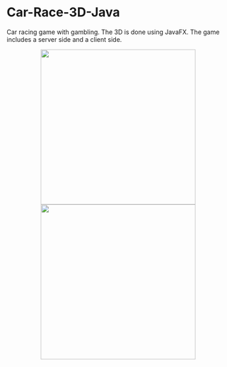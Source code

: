 # Car-Race-3D-Java
Car racing game with gambling. The 3D is done using JavaFX. The game includes a server side and a client side.


<p align="center">
  <img src="Users/yuuura87/Documents/EclipseWorks/CarRace-3D-Java BACKUP/1.png" width="350"/>
  <img src="Users/yuuura87/Documents/EclipseWorks/CarRace-3D-Java BACKUP/2.png" width="350"/>
</p>
